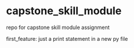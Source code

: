 # capstone_skill_module
repo for capstone skill module assignment

first_feature: just a print statement in a new py file

